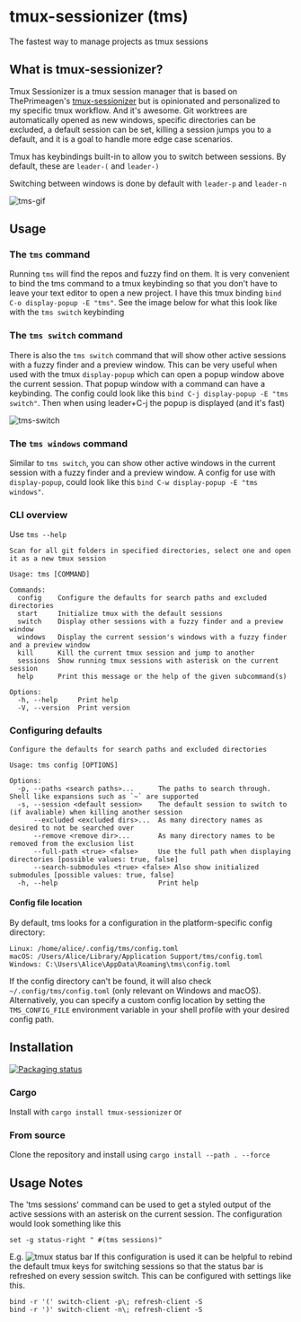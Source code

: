 # tmux-sessionizer (tms)

The fastest way to manage projects as tmux sessions

## What is tmux-sessionizer?

Tmux Sessionizer is a tmux session manager that is based on ThePrimeagen's
[tmux-sessionizer](https://github.com/ThePrimeagen/.dotfiles/blob/master/bin/.local/scripts/tmux-sessionizer)
but is opinionated and personalized to my specific tmux workflow. And it's awesome. Git worktrees
are automatically opened as new windows, specific directories can be excluded, a default session can
be set, killing a session jumps you to a default, and it is a goal to handle more edge case
scenarios.

Tmux has keybindings built-in to allow you to switch between sessions. By default, these are
`leader-(` and `leader-)`

Switching between windows is done by default with `leader-p` and `leader-n`

![tms-gif](images/tms-v0_1_1.gif)

## Usage

### The `tms` command

Running `tms` will find the repos and fuzzy find on them. It is very convenient to bind the tms
command to a tmux keybinding so that you don't have to leave your text editor to open a new project.
I have this tmux binding `bind C-o display-popup -E "tms"`. See the image below for what this look
like with the `tms switch` keybinding

### The `tms switch` command

There is also the `tms switch` command that will show other active sessions with a fuzzy finder and
a preview window. This can be very useful when used with the tmux `display-popup` which can open a
popup window above the current session. That popup window with a command can have a keybinding. The
config could look like this `bind C-j display-popup -E "tms switch"`. Then when using leader+C-j the
popup is displayed (and it's fast)

![tms-switch](images/tms_switch-v2_1.png)

### The `tms windows` command

Similar to `tms switch`, you can show other active windows in the current session with a fuzzy
finder and a preview window. A config for use with `display-popup`, could look like this 
`bind C-w display-popup -E "tms windows"`.

### CLI overview

Use `tms --help`

```
Scan for all git folders in specified directories, select one and open it as a new tmux session

Usage: tms [COMMAND]

Commands:
  config    Configure the defaults for search paths and excluded directories
  start     Initialize tmux with the default sessions
  switch    Display other sessions with a fuzzy finder and a preview window
  windows   Display the current session's windows with a fuzzy finder and a preview window
  kill      Kill the current tmux session and jump to another
  sessions  Show running tmux sessions with asterisk on the current session
  help      Print this message or the help of the given subcommand(s)

Options:
  -h, --help     Print help
  -V, --version  Print version
```

### Configuring defaults

```
Configure the defaults for search paths and excluded directories

Usage: tms config [OPTIONS]

Options:
  -p, --paths <search paths>...      The paths to search through. Shell like expansions such as `~` are supported
  -s, --session <default session>    The default session to switch to (if avaliable) when killing another session
      --excluded <excluded dirs>...  As many directory names as desired to not be searched over
      --remove <remove dir>...       As many directory names to be removed from the exclusion list
      --full-path <true> <false>     Use the full path when displaying directories [possible values: true, false]
      --search-submodules <true> <false> Also show initialized submodules [possible values: true, false]
  -h, --help                         Print help

```
#### Config file location

By default, tms looks for a configuration in the platform-specific config directory:
```
Linux: /home/alice/.config/tms/config.toml
macOS: /Users/Alice/Library/Application Support/tms/config.toml
Windows: C:\Users\Alice\AppData\Roaming\tms\config.toml
```
If the config directory can't be found, it will also check `~/.config/tms/config.toml` (only relevant on Windows and macOS). Alternatively, you can specify a custom config location by setting the `TMS_CONFIG_FILE` environment variable in your shell profile with your desired config path.

## Installation

[![Packaging status](https://repology.org/badge/vertical-allrepos/tmux-sessionizer.svg)](https://repology.org/project/tmux-sessionizer/versions)

### Cargo

Install with `cargo install tmux-sessionizer` or

### From source

Clone the repository and install using `cargo install --path . --force`

## Usage Notes

The 'tms sessions' command can be used to get a styled output of the active sessions with an
asterisk on the current session. The configuration would look something like this

```
set -g status-right " #(tms sessions)"
```

E.g. ![tmux status bar](images/tmux-status-bar.png) If this configuration is used it can be helpful
to rebind the default tmux keys for switching sessions so that the status bar is refreshed on every
session switch. This can be configured with settings like this.

```
bind -r '(' switch-client -p\; refresh-client -S
bind -r ')' switch-client -n\; refresh-client -S
```
